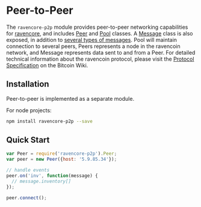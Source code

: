 # Peer-to-Peer
The `ravencore-p2p` module provides peer-to-peer networking capabilities for [ravencore](https://github.com/underdarkskies/ravencore), and includes [Peer](peer.md) and [Pool](pool.md) classes. A [Message](messages.md) class is also exposed, in addition to [several types of messages](messages.md). Pool will maintain connection to several peers, Peers represents a node in the ravencoin network, and Message represents data sent to and from a Peer. For detailed technical information about the ravencoin protocol, please visit the [Protocol Specification](https://en.bitcoin.it/wiki/Protocol_specification) on the Bitcoin Wiki.

## Installation
Peer-to-peer is implemented as a separate module.

For node projects:

```bash
npm install ravencore-p2p --save
```

## Quick Start

```javascript
var Peer = require('ravencore-p2p').Peer;
var peer = new Peer({host: '5.9.85.34'});

// handle events
peer.on('inv', function(message) {
  // message.inventory[]
});

peer.connect();
```
